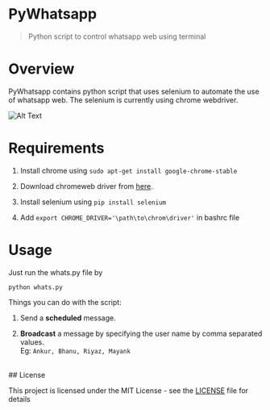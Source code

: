 # PyWhatsapp
> Python script to control whatsapp web using terminal

# Overview
PyWhatsapp contains python script that uses selenium to automate the use of whatsapp web.
The selenium is currently using chrome webdriver.

![Alt Text](https://res.cloudinary.com/ankurj/image/upload/v1508597411/Peek_2017-10-21_19-58_tfpr7i.gif)


# Requirements

1. Install chrome using 
   `sudo apt-get install google-chrome-stable`
   
2. Download chromeweb driver from <a href="https://sites.google.com/a/chromium.org/chromedriver/downloads" target="_blank">here</a>.

3. Install selenium using `pip install selenium`

4. Add `export CHROME_DRIVER='\path\to\chrom\driver'` in bashrc file

# Usage

Just run the whats.py file by

`python whats.py`
<br>

Things you can do with the script:

1. Send a **scheduled** message.

2. **Broadcast** a message by specifying the user name by comma separated values. <br>
   Eg: `Ankur, Bhanu, Riyaz, Mayank`

<br>
## License

This project is licensed under the MIT License - see the [LICENSE](LICENSE) file for details
